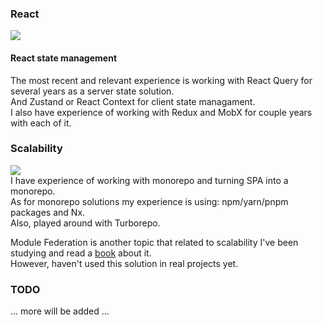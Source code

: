 <!-- ### Main stack
![](https://img.shields.io/badge/TypeScript-007ACC?style=for-the-badge&logo=typescript&logoColor=white)
![](https://img.shields.io/badge/JavaScript-F7DF1E?style=for-the-badge&logo=javascript&logoColor=323230)
![](https://img.shields.io/badge/HTML5-E34F26?style=for-the-badge&logo=html5&logoColor=white)
![](https://img.shields.io/badge/CSS3-1572B6?style=for-the-badge&logo=css3&logoColor=white) \
My main focus is web development using React. Speaking of which I have very strong skills and experienced in creating complex applications.
-->

### React
![](https://img.shields.io/badge/React-20232A?style=for-the-badge&logo=react&logoColor=61DAFB)

<!-- Description, some experience to be added, stay tuned. -->

#### React state management

The most recent and relevant experience is working with React Query for several years as a server state solution. \
And Zustand or React Context for client state managament. \
I also have experience of working with Redux and MobX for couple years with each of it.

### Scalability
![](https://img.shields.io/badge/Nx-143055?style=for-the-badge&logo=nx) \
I have experience of working with monorepo and turning SPA into a monorepo.\
As for monorepo solutions my experience is using: npm/yarn/pnpm packages and Nx.\
Also, played around with Turborepo.

Module Federation is another topic that related to scalability I've been studying and read a [book](https://module-federation.myshopify.com/products/practical-module-federation) about it.\
However, haven't used this solution in real projects yet.

### TODO
... more will be added ...

